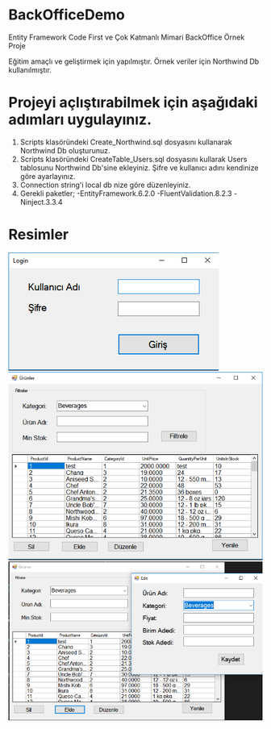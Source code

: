 # BackOfficeDemo
Entity Framework Code First ve Çok Katmanlı Mimari BackOffice Örnek Proje

Eğitim amaçlı ve geliştirmek için yapılmıştır.
Örnek veriler için Northwind Db kullanılmıştır.

# Projeyi açlıştırabilmek için aşağıdaki adımları uygulayınız.

1. Scripts klasöründeki Create_Northwind.sql dosyasını kullanarak Northwind Db oluşturunuz.
2. Scripts klasöründeki CreateTable_Users.sql dosyasını kullarak Users tablosunu Northwind Db'sine ekleyiniz.
   Şifre ve kullanıcı adını kendinize göre ayarlayınız.
3. Connection string'i local db nize göre düzenleyiniz.
4. Gerekli paketler;
      -EntityFramework.6.2.0
      -FluentValidation.8.2.3
      -Ninject.3.3.4

# Resimler
<img src="https://raw.githubusercontent.com/caglardurmus/BackOfficeDemo/master/demo.png" alt="demo" style="max-width:100%;">

<img src="https://raw.githubusercontent.com/caglardurmus/BackOfficeDemo/master/demo_2.png" alt="demo2" style="max-width:100%;">

<img src="https://raw.githubusercontent.com/caglardurmus/BackOfficeDemo/master/demo_3.png" alt="demo3" style="max-width:100%;">
